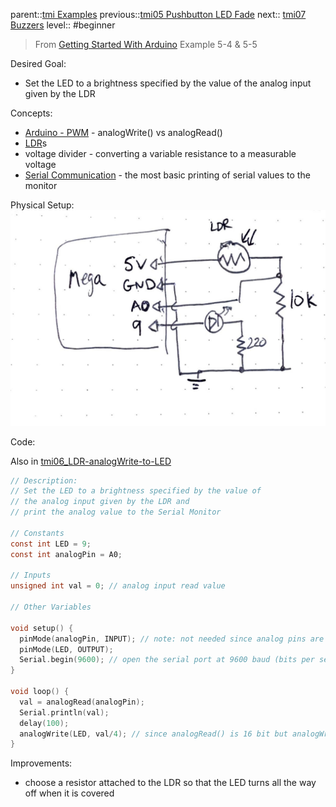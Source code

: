 parent::[tmi Examples](tmi%20Examples.md)
previous::[tmi05 Pushbutton LED Fade](tmi05%20Pushbutton%20LED%20Fade.md)
next:: [tmi07 Buzzers](tmi07%20Buzzers.md)
level:: #beginner

> From [Getting Started With Arduino](banziGettingStartedArduino.md) Example 5-4 & 5-5

Desired Goal:
- Set the LED to a brightness specified by the value of the analog input given by the LDR 

Concepts:
- [Arduino - PWM](../../Arduino%20-%20PWM.md) -  analogWrite() vs analogRead()
- [LDR](LDR.md)s
- voltage divider - converting a variable resistance to a measurable voltage
- [Serial Communication](../../Serial%20Communication.md) - the most basic printing of serial values to the monitor

Physical Setup:
![IMG_7156](tmi%20attachments/IMG_7156.jpg)


Code:

Also in [tmi06_LDR-analogWrite-to-LED](tmi06_LDR-analogWrite-to-LED/tmi06_LDR-analogWrite-to-LED/tmi06_LDR-analogWrite-to-LED.ino)

``` c
// Description:
// Set the LED to a brightness specified by the value of 
// the analog input given by the LDR and
// print the analog value to the Serial Monitor

// Constants
const int LED = 9;
const int analogPin = A0;

// Inputs
unsigned int val = 0; // analog input read value

// Other Variables

void setup() {
  pinMode(analogPin, INPUT); // note: not needed since analog pins are INPUT by default
  pinMode(LED, OUTPUT);
  Serial.begin(9600); // open the serial port at 9600 baud (bits per second)
}

void loop() {
  val = analogRead(analogPin);
  Serial.println(val);
  delay(100);
  analogWrite(LED, val/4); // since analogRead() is 16 bit but analogWrite is 8 bit ()
}

```

Improvements:
- choose a resistor attached to the LDR so that the LED turns all the way off when it is covered